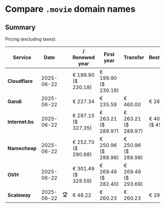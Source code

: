 # Compare `.movie` domain names

## Summary

Pricing (excluding taxes):

| Service | Date |  | / Renewed year | First year | Transfer | Restoration |
|--|--|--|--|--|--|--|
| **Cloudflare** | 2025-06-22 |  | € 199.90<br>($ 230.18) | € 199.90<br>($ 230.18) |  |  |
| **Gandi** | 2025-06-22 |  | € 227.34 | € 235.59 | € 460.00 | € 269.83 |
| **Internet.bs** | 2025-06-22 |  | € 297.15<br>($ 327.35) | € 263.21<br>($ 289.97) | € 263.21<br>($ 289.97) | € 408.99<br>($ 450.55) |
| **Namecheap** | 2025-06-22 |  | € 252.70<br>($ 290.98) | € 250.96<br>($ 288.98) | € 250.96<br>($ 288.98) |  |
| **OVH** | 2025-06-22 |  | € 301.49<br>($ 328.59) | € 269.49<br>($ 282.40) | € 269.49<br>($ 293.69) |  |
| **Scaleway** | 2025-06-22 | 🏆 | € 48.22 | € 260.23 | € 260.23 | € 290.26 |

